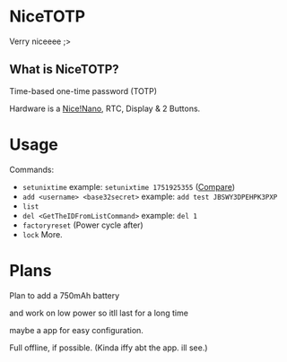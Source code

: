 # NiceTOTP
Verry niceeee ;>

## What is NiceTOTP?
Time-based one-time password (TOTP)

Hardware is a [Nice!Nano](https://s.click.aliexpress.com/e/_omlmCuu), RTC, Display & 2 Buttons.

# Usage
Commands:
- `setunixtime` example: `setunixtime 1751925355` ([Compare](https://totp.danhersam.com/?secret=JBSWY3DPEHPK3PXP))
- `add <username> <base32secret>` example: `add test JBSWY3DPEHPK3PXP`
- `list`
- `del <GetTheIDFromListCommand>` example: `del 1`
- `factoryreset` (Power cycle after)
- `lock`
More.



# Plans
Plan to add a 750mAh battery

and work on low power so itll last for a long time

maybe a app for easy configuration.

Full offline, if possible. (Kinda iffy abt the app. ill see.)
